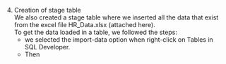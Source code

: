4. Creation of stage table <br>
We also created a stage table where we inserted all the data that exist from the excel file HR_Data.xlsx (attached here). <br>
To get the data loaded in a table, we followed the steps: 
   - we selected the import-data option when right-click on Tables in SQL Developer. 
   - Then 
